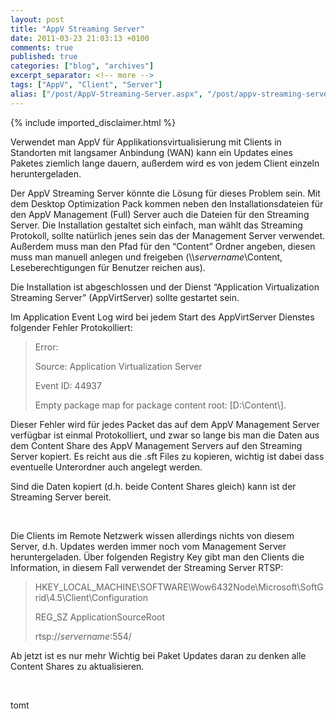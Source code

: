 ```yaml
---
layout: post
title: "AppV Streaming Server"
date: 2011-03-23 21:03:13 +0100
comments: true
published: true
categories: ["blog", "archives"]
excerpt_separator: <!-- more -->
tags: ["AppV", "Client", "Server"]
alias: ["/post/AppV-Streaming-Server.aspx", "/post/appv-streaming-server.aspx"]
---
```

<!-- more -->
{% include imported_disclaimer.html %}
<p>Verwendet man AppV für Applikationsvirtualisierung mit Clients in Standorten mit langsamer Anbindung (WAN) kann ein Updates eines Paketes ziemlich lange dauern, außerdem wird es von jedem Client einzeln heruntergeladen.</p>  <p>Der AppV Streaming Server könnte die Lösung für dieses Problem sein. Mit dem Desktop Optimization Pack kommen neben den Installationsdateien für den AppV Management (Full) Server auch die Dateien für den Streaming Server. Die Installation gestaltet sich einfach, man wählt das Streaming Protokoll, sollte natürlich jenes sein das der Management Server verwendet. Außerdem muss man den Pfad für den “Content” Ordner angeben, diesen muss man manuell anlegen und freigeben (\\<em>servername</em>\Content, Leseberechtigungen für Benutzer reichen aus).</p>  <p>Die Installation ist abgeschlossen und der Dienst “Application Virtualization Streaming Server” (AppVirtServer) sollte gestartet sein.</p>  <p>Im Application Event Log wird bei jedem Start des AppVirtServer Dienstes folgender Fehler Protokolliert:</p>  <blockquote>   <p>Error:</p>    <p>Source: Application Virtualization Server</p>    <p>Event ID: 44937</p>    <p>Empty package map for package content root: [D:\Content\].</p> </blockquote>  <p>Dieser Fehler wird für jedes Packet das auf dem AppV Management Server verfügbar ist einmal Protokolliert, und zwar so lange bis man die Daten aus dem Content Share des AppV Management Servers auf den Streaming Server kopiert. Es reicht aus die .sft Files zu kopieren, wichtig ist dabei dass eventuelle Unterordner auch angelegt werden.</p>  <p>Sind die Daten kopiert (d.h. beide Content Shares gleich) kann ist der Streaming Server bereit.</p>  <p>&#160;</p>  <p>Die Clients im Remote Netzwerk wissen allerdings nichts von diesem Server, d.h. Updates werden immer noch vom Management Server heruntergeladen. Über folgenden Registry Key gibt man den Clients die Information, in diesem Fall verwendet der Streaming Server RTSP:</p>  <blockquote>   <p>HKEY_LOCAL_MACHINE\SOFTWARE\Wow6432Node\Microsoft\SoftGrid\4.5\Client\Configuration</p>    <p>REG_SZ ApplicationSourceRoot</p>    <p>rtsp://<em>servername</em>:554/</p> </blockquote>  <p>Ab jetzt ist es nur mehr Wichtig bei Paket Updates daran zu denken alle Content Shares zu aktualisieren. </p>  <p>&#160;</p>  <p>tomt</p>
